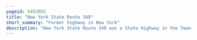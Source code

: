 ```yaml
---
pageid: 9483085
title: "New York State Route 348"
short_summary: "Former highway in New York"
description: "New York State Route 348 was a State Highway in the Town of Chazy in Clinton County new York in the united States. It stretched for 6. 2 Miles from Ny 22 in the Hamlet of West Chazy to U. S. Route 9 entered the Hamlet of Chazy and passed under the Adirondack Northway. Ny348 did not intersect with any State Routes or passed through any Communities other than those at its Termini."
---
```

